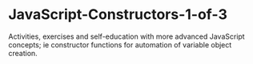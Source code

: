 # JavaScript-Constructors-1-of-3
Activities, exercises and self-education with more advanced JavaScript concepts; ie constructor functions for automation of variable object creation.
